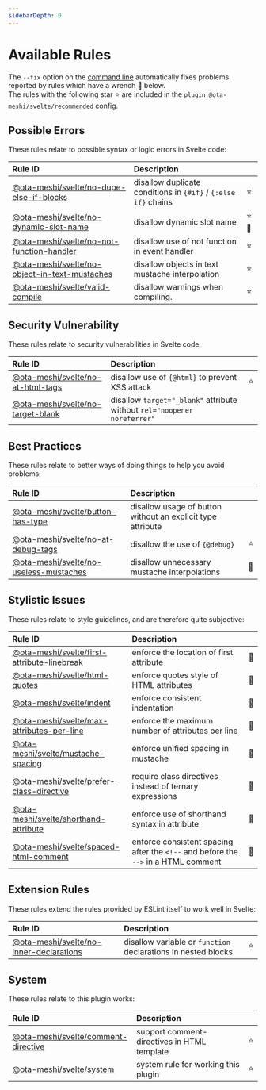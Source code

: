```yaml
---
sidebarDepth: 0
---
```


# Available Rules

The `--fix` option on the [command line](https://eslint.org/docs/user-guide/command-line-interface#fixing-problems) automatically fixes problems reported by rules which have a wrench :wrench: below.  
The rules with the following star :star: are included in the `plugin:@ota-meshi/svelte/recommended` config.

<!-- This file is automatically generated in tools/update-docs-rules-index.js, do not change! -->

## Possible Errors

These rules relate to possible syntax or logic errors in Svelte code:

| Rule ID | Description |    |
|:--------|:------------|:---|
| [@ota-meshi/svelte/no-dupe-else-if-blocks](./rules/no-dupe-else-if-blocks.md) | disallow duplicate conditions in `{#if}` / `{:else if}` chains | :star: |
| [@ota-meshi/svelte/no-dynamic-slot-name](./rules/no-dynamic-slot-name.md) | disallow dynamic slot name | :star::wrench: |
| [@ota-meshi/svelte/no-not-function-handler](./rules/no-not-function-handler.md) | disallow use of not function in event handler | :star: |
| [@ota-meshi/svelte/no-object-in-text-mustaches](./rules/no-object-in-text-mustaches.md) | disallow objects in text mustache interpolation | :star: |
| [@ota-meshi/svelte/valid-compile](./rules/valid-compile.md) | disallow warnings when compiling. | :star: |

## Security Vulnerability

These rules relate to security vulnerabilities in Svelte code:

| Rule ID | Description |    |
|:--------|:------------|:---|
| [@ota-meshi/svelte/no-at-html-tags](./rules/no-at-html-tags.md) | disallow use of `{@html}` to prevent XSS attack | :star: |
| [@ota-meshi/svelte/no-target-blank](./rules/no-target-blank.md) | disallow `target="_blank"` attribute without `rel="noopener noreferrer"` |  |

## Best Practices

These rules relate to better ways of doing things to help you avoid problems:

| Rule ID | Description |    |
|:--------|:------------|:---|
| [@ota-meshi/svelte/button-has-type](./rules/button-has-type.md) | disallow usage of button without an explicit type attribute |  |
| [@ota-meshi/svelte/no-at-debug-tags](./rules/no-at-debug-tags.md) | disallow the use of `{@debug}` | :star: |
| [@ota-meshi/svelte/no-useless-mustaches](./rules/no-useless-mustaches.md) | disallow unnecessary mustache interpolations | :wrench: |

## Stylistic Issues

These rules relate to style guidelines, and are therefore quite subjective:

| Rule ID | Description |    |
|:--------|:------------|:---|
| [@ota-meshi/svelte/first-attribute-linebreak](./rules/first-attribute-linebreak.md) | enforce the location of first attribute | :wrench: |
| [@ota-meshi/svelte/html-quotes](./rules/html-quotes.md) | enforce quotes style of HTML attributes | :wrench: |
| [@ota-meshi/svelte/indent](./rules/indent.md) | enforce consistent indentation | :wrench: |
| [@ota-meshi/svelte/max-attributes-per-line](./rules/max-attributes-per-line.md) | enforce the maximum number of attributes per line | :wrench: |
| [@ota-meshi/svelte/mustache-spacing](./rules/mustache-spacing.md) | enforce unified spacing in mustache | :wrench: |
| [@ota-meshi/svelte/prefer-class-directive](./rules/prefer-class-directive.md) | require class directives instead of ternary expressions | :wrench: |
| [@ota-meshi/svelte/shorthand-attribute](./rules/shorthand-attribute.md) | enforce use of shorthand syntax in attribute | :wrench: |
| [@ota-meshi/svelte/spaced-html-comment](./rules/spaced-html-comment.md) | enforce consistent spacing after the `<!--` and before the `-->` in a HTML comment | :wrench: |

## Extension Rules

These rules extend the rules provided by ESLint itself to work well in Svelte:

| Rule ID | Description |    |
|:--------|:------------|:---|
| [@ota-meshi/svelte/no-inner-declarations](./rules/no-inner-declarations.md) | disallow variable or `function` declarations in nested blocks | :star: |

## System

These rules relate to this plugin works:

| Rule ID | Description |    |
|:--------|:------------|:---|
| [@ota-meshi/svelte/comment-directive](./rules/comment-directive.md) | support comment-directives in HTML template | :star: |
| [@ota-meshi/svelte/system](./rules/system.md) | system rule for working this plugin | :star: |
